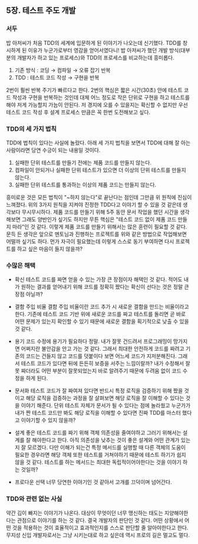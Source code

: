 ## 5장. 테스트 주도 개발

### 서두

밥 아저씨가 처음 TDD의 세계에 입문하게 된 이야기가 나오는데 신기했다. TDD를 창시하게 된 이유가 누군가로부터 영감을 얻어서였다니! 
밥 아저씨가 했던 개발 방식(대부분의 개발자가 하고 있는 프로세스)와 TDD의 프로세스를 비교하는데 흥미롭다.

1. 기존 방식 : 코딩 → 컴파일 → 오류 잡기 반복
2. TDD : 테스트 코드 작성 → 구현을 반복

2번이 훨씬 반복 주기가 빠르다고 한다. 2번의 핵심은 짧은 시간(30초) 안에 테스트 코드 작성과 구현을 반복하는 것인데 대체 어느 정도로 작은 단위로 구현을 하고 테스트를 해야 저게 가능할지 가늠이 안된다.
저 경지에 오를 수 있을지는 확신할 수 없지만 우선 테스트 코드 작성 후 설계 프로세스 만큼은 꼭 한번 도전해보고 싶다. 

### TDD의 세 가지 법칙

TDD에 법칙이 있다는 사실에 놀랐다. 아래 세 가지 법칙을 보면서 TDD에 대해 잘 아는 사람이라면 당연 수긍이 되는 내용일 것이다.

1. 실패한 단위 테스트를 만들기 전에는 제품 코드를 만들지 않는다.
2. 컴파일이 안되거나 실패한 단위 테스트가 있으면 더 이상의 단위 테스트를 만들지 않는다.
3. 실패한 단위 테스트를 통과하는 이상의 제품 코드는 만들지 않는다.

흥미로운 것은 모든 법칙이 "~하지 않는다"로 끝난다는 점인데 그만큼 위 원칙에 진심이 느껴졌다. 
위의 3가지 원칙을 지켜야 진정한 TDD다고 이야기 할 수 있을 것 같은데 생각보다 무시무시하다.
제품 코드를 만들기 위해 5주 동안 문서 작업을 했던 시간을 생각해보면 그래도 양반인가 싶기도 하지만 무튼 핵심은 "테스트 코드 없이 제품 코드 만들지 마라"인 것 같다. 
이렇게 제품 코드를 만들기 위해서는 많은 훈련이 필요할 것 같다. 문득 든 생각은 앞으로 멘토님과 진행하는 프로젝트를 위와 같은 방법으로 작업해보면 어떨까 싶기도 하다. 
먼가 자극이 필요했는데 이렇게 스스로 동기 부여하면 다시 프로젝트를 하고 싶은 마음이 들지 않을까?

### 수많은 해택
- 확신
  테스트 코드를 짜면 얻을 수 있는 가장 큰 장점이자 해택인 것 같다. 적어도 내가 원하는 결과를 얻어내기 위해 코드를 정확히 짰다는 확신이 선다는 것은 정말 큰 장점 아닐까?

- 결함 주입 비율
  결함 주입 비율이란 코드 추가 시 새로운 결함을 만드는 비율이라고 한다. 기존에 테스트 코드 기반 위에 새로운 코드를 짜고 테스트를 돌리면 곧 바로 어떤 문제가 있는지 확인할 수 있기 때문에 새로운 결함을 획기적으로 낮출 수 있을 것 같다.

- 용기
  코드 수정에 용기가 필요하다 정말. 내가 잘못 건드려서 프로그래밍이 망가지면 어쩌지란 불안감을 안고 가는 것 같다. 그래서 최대한 안전하게 코드를 짜려고 기존의 코드는 건들지 않고 코드를 덧붙이다 보면 어느세 코드가 지저분해진다. 그래서 테스트 코드가 있다면 뒤에 든든히 보증을 서주는 느낌이랄까? 내가 수정해서 잘못 짜더라도 어떤 부분이 잘못되었는지 바로 알려주기 때문에 두려움 없이 코드 수정을 하게 된다.

- 문서화
  테스트 코드가 잘 짜여져 있다면 반드시 특정 로직을 검증하기 위해 짰을 것이고 해당 로직을 검증하는 과정을 잘 살펴보면 해당 로직을 잘 이해할 수 있다는 것을 이야기 해준다. 단위 테스트 자체가 문서가 될 수 있다는 점에 놀라웠고 누군가가 내가 짠 테스트 코드만 봐도 해당 로직을 이해할 수 있다면 진짜 TDD를 마스터 했다고 이야기할 수 있지 않을까?

- 설계
  좋은 테스트 코드를 짜기 위해 객체 의존성을 줄여야하고 그러기 위해서는 설계를 잘 해야한다고 한다. 아직 의존성을 낮추는 것이 좋은 설계와 어떤 관계가 있는지 잘 모르겠다. 
  다만 이해가 되는건 특정 메서드를 실행할 때 다른 객체의 도움이 필요한 경우라면 해당 객체 또한 테스트를 거쳐야하기 때문에 테스트 하기가 쉽지 않을 것 같다. 테스트를 하는 메서드는 최대한 독립적이어야한다는 것을 이야기 하는 것일까?
  
- 프로다운 선택
  너무 당연한 이야기인 것 같아서 고개를 끄덕이며 넘어간다.

### TDD와 관련 없는 사실
약간 김이 빠지는 이야기가 나온다. 대상이 무엇이던 너무 맹신하는 태도는 지양해야한다는 관점으로 이야기를 하는 것 같다. 결국 개발자의 판단인 것 같다. 어떤 상황에서 어떤 것을 적용하는 것이 효율적이고 효과적인지를 스스로 판단할 줄 알아야한다고 한다. 무지성 신입 개발자로서는 그냥 시키는대로 하고 싶은데 역시 프로의 길은 멀고도 멀다.
